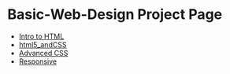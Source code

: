 # Basic-Web-Design Project Page

<ul>
    <li><a href="intro_to_html/index.html" target="_blank">Intro to HTML</a></li>
    <li><a href="html5_andCSS/index.html" target="_blank">html5_andCSS</a></li>
    <li><a href="adv_css/index.html" target="_blank">Advanced CSS</a></li>
    <li><a href="responsive/index.html target=_blank">Responsive</a></li>
</ul>
